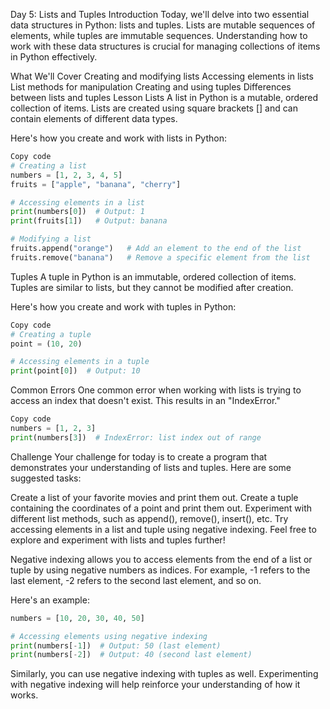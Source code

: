 Day 5: Lists and Tuples
Introduction
Today, we'll delve into two essential data structures in Python: lists and tuples. Lists are mutable sequences of elements, while tuples are immutable sequences. Understanding how to work with these data structures is crucial for managing collections of items in Python effectively.

What We'll Cover
Creating and modifying lists
Accessing elements in lists
List methods for manipulation
Creating and using tuples
Differences between lists and tuples
Lesson
Lists
A list in Python is a mutable, ordered collection of items. Lists are created using square brackets [] and can contain elements of different data types.

Here's how you create and work with lists in Python:

```python
Copy code
# Creating a list
numbers = [1, 2, 3, 4, 5]
fruits = ["apple", "banana", "cherry"]

# Accessing elements in a list
print(numbers[0])  # Output: 1
print(fruits[1])   # Output: banana

# Modifying a list
fruits.append("orange")   # Add an element to the end of the list
fruits.remove("banana")   # Remove a specific element from the list
```
Tuples
A tuple in Python is an immutable, ordered collection of items. Tuples are similar to lists, but they cannot be modified after creation.

Here's how you create and work with tuples in Python:

```python
Copy code
# Creating a tuple
point = (10, 20)

# Accessing elements in a tuple
print(point[0])  # Output: 10
```
Common Errors
One common error when working with lists is trying to access an index that doesn't exist. This results in an "IndexError."

```python
Copy code
numbers = [1, 2, 3]
print(numbers[3])  # IndexError: list index out of range
```

Challenge
Your challenge for today is to create a program that demonstrates your understanding of lists and tuples. Here are some suggested tasks:

Create a list of your favorite movies and print them out.
Create a tuple containing the coordinates of a point and print them out.
Experiment with different list methods, such as append(), remove(), insert(), etc.
Try accessing elements in a list and tuple using negative indexing.
Feel free to explore and experiment with lists and tuples further!


Negative indexing allows you to access elements from the end of a list or tuple by using negative numbers as indices. For example, -1 refers to the last element, -2 refers to the second last element, and so on.

Here's an example:

```python
numbers = [10, 20, 30, 40, 50]

# Accessing elements using negative indexing
print(numbers[-1])  # Output: 50 (last element)
print(numbers[-2])  # Output: 40 (second last element)
```

Similarly, you can use negative indexing with tuples as well. Experimenting with negative indexing will help reinforce your understanding of how it works.